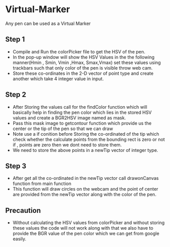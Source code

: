 # Virtual-Marker
Any pen can be used as a Virtual Marker

## Step 1 
- Compile and Run the colorPicker file to get the HSV of the pen.
- In the pop-up window will show the HSV Values in the the following manner(Hmin , Smin, Vmin ,Hmax, Smax,Vmax) set these values using trackbars such that only color of the pen is visible throw web cam.
- Store these co-ordinates in the 2-D vector of point type and create another which take 4 integer value in input.

## Step 2
- After Storing the values call for the findColor function which will basically help in finding the pen color which lies in the stored HSV values and create a BGR2HSV image named as mask.
- Pass this mask image to getcontour function which provide us the center or the tip of the pen so that we can draw 
- Note use a if conition before Storing the co-ordinated of the tip which check whether the calculate points from the bounding rect is zero or not if , points are zero then we dont need to store them.
- We need to store the above points in  a newTip vector of integer type.

## Step 3
- After get all the co-ordinated in the newTip vector call drawonCanvas function from main function 
- This function will draw circles on the webcam and the point of center are provided from the newTip vector along with the color of the pen.


## Precaution
- Without calculating the HSV values from colorPicker and without storing these values the code will not work along with that we also have to provide the BGR value of the pen color which we can get from google easily.
